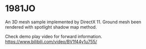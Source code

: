 # 1981JO
An 3D mesh sample implemented by DirectX 11.
Ground mesh been rendered with spotlight shadow map method.

Check demo play video for forward information.
https://www.bilibili.com/video/BV1f44y1u755/
